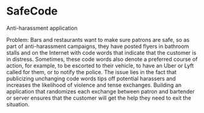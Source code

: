 # SafeCode
Anti-harassment application

Problem:
Bars and restaurants want to make sure patrons are safe, so as part of anti-harassment campaigns, they have posted flyers in bathroom stalls and on the Internet with code words that indicate that the customer is in distress. Sometimes, these code words also denote a preferred course of action, for example, to be escorted to their vehicle, to have an Uber or Lyft called for them, or to notify the police. The issue lies in the fact that publicizing unchanging code words tips off potential harassers and increases the likelihood of violence and tense exchanges. Building an application that randomizes each exchange between patron and bartender or server ensures that the customer will get the help they need to exit the situation. 

